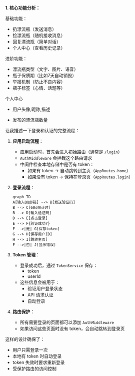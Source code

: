 **1. 核心功能分析：**

基础功能：
- 扔漂流瓶（发送消息）
- 捡漂流瓶（随机接收消息）
- 回复漂流瓶（简单对话）
- 个人中心（查看历史记录）

进阶功能：
- 漂流瓶类型（文字、图片、语音）
- 瓶子保质期（比如7天自动销毁）
- 举报机制（防止不良内容）
- 瓶子标签（心情、话题等）


个人中心
- 用户头像,昵称,描述

- 发布的漂流瓶数量
             

让我描述一下登录和认证的完整流程：

1. **应用启动流程**：
   - 应用启动时，首先会进入初始路由（通常是 `/login`）
   - `AuthMiddleware` 会拦截这个路由请求
   - 中间件检查本地存储中是否有 token：
     - 如果有 token → 自动跳转到主页（`AppRoutes.home`）
     - 如果没有 token → 保持在登录页（`AppRoutes.login`）

2. **登录流程**：
   ```mermaid
   graph TD
   A[输入QQ邮箱] --> B[发送验证码]
   B --> C[60s倒计时]
   B --> D[输入验证码]
   D --> E[点击登录]
   E --> F{验证成功?}
   F -->|是| G[保存token]
   G --> H[保存用户ID]
   H --> I[跳转主页]
   F -->|否| J[显示错误]
   ```

3. **Token 管理**：
   - 登录成功后，通过 `TokenService` 保存：
     - token
     - userId
   - 这些信息会被用于：
     - 验证用户登录状态
     - API 请求认证
     - 自动登录

4. **路由保护**：
   - 所有需要登录的页面都可以添加 `AuthMiddleware`
   - 如果访问这些页面时没有 token，会自动跳转到登录页

这样的设计确保了：
- 用户只需登录一次
- 本地有 token 时自动登录
- token 失效时要求重新登录
- 受保护路由的访问控制
